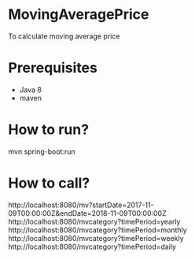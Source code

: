 # MovingAveragePrice
To calculate moving average price

# Prerequisites
* Java 8
* maven 

# How to run?
mvn spring-boot:run

# How to call?
http://localhost:8080/mv?startDate=2017-11-09T00:00:00Z&endDate=2018-11-09T00:00:00Z
http://localhost:8080/mvcategory?timePeriod=yearly
http://localhost:8080/mvcategory?timePeriod=monthly
http://localhost:8080/mvcategory?timePeriod=weekly
http://localhost:8080/mvcategory?timePeriod=daily
